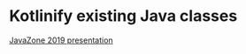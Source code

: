 # Kotlinify existing Java classes

[JavaZone 2019 presentation](https://2019.javazone.no/program/30c74534-6393-4b23-8afb-b29a52f43013)